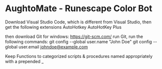 # AughtoMate - Runescape Color Bot

Download Visual Studio Code, which is different from Visual Studio, then get the following extensions
AutoHotkey
AutoHotKey Plus

then download Git for windows: https://git-scm.com/
run Git, 
run the following commands:
git config --global user.name "John Doe"
git config --global user.email johndoe@example.com



Keep Functions to categorized scripts & procedures named appropriately with a prepended _

